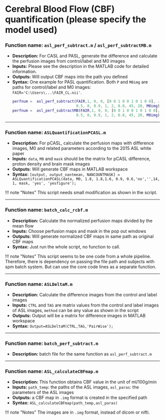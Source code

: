 # Cerebral Blood Flow (CBF) quantification (please specify the model used)

### Function name: `asl_perf_subtract.m` / `asl_perf_subtractMB.m`
*   **Description:** For CASL and PASL, generate the difference and calculate the perfusion images from control/label and M0 images
*   **Inputs:** Please see the description in the MATLAB code for detailed information.
*   **Outputs:** Will output CBF maps into the path you defined
*   **Syntax:** One example for PASL quantification. Both `P` and `M0img` are paths for control/label and M0 images: `FAIR='C:\Users\...\FAIR_CL.nii'`.
    ```matlab
    perfnum =  asl_perf_subtract(FAIR,1, 0, 0, [0 0 1 0 0 1 0 1 0 0], ...
                                 0.5, 0, 0.9, 1, 2, 0.8, 45, 20, M0img);
    perfnum =  asl_perf_subtractMB(FAIR,1, 0, 0, [0 0 1 0 0 1 0 1 0 0], ...
                                 0.5, 0, 0.9, 1, 2, 0.8, 45, 20, M0img);
    ```

---

### Function name: `ASLQuantificationPCASL.m`
*   **Description:** For pCASL, calculate the perfusion maps with difference images, M0 and related parameters according to the 2015 ASL white paper
*   **Inputs:** `data`, `M0` and `mask` should be the matrix for pCASL difference, proton density and brain mask images
*   **Outputs:** Will generate CBF maps in MATLAB workspace
*   **Syntax:** `[output, output_nantmean, NANCOUNTMASK] = ASLQuantificationPCASL(data, M0, 1.8, 1.8,1.6, 0.9, 0.6,'no','',14, 1, mask, 'yes', 'yesfigure');`

!!! note "Notes"
    This script needs small modification as shown in the script.

---

### Function name: `batch_calc_rcbf.m`
*   **Description:** Calculate the normalized perfusion maps divided by the mean flow
*   **Inputs:** Choose perfusion maps and mask in the pop out windows
*   **Outputs:** Will generate normalized CBF maps in same path as original CBF maps
*   **Syntax:** Just run the whole script, no function to call.

!!! note "Notes"
    This script seems to be one code from a whole pipeline. Therefore, there is dependency on passing the file path and subjects with spm batch system. But can use the core code lines as a separate function.

---

### Function name: `ASLDeltaM.m`
*   **Description:** Calculate the difference images from the control and label images
*   **Inputs:** `CTRL` and `TAG` are matrix values from the control and label images of ASL images, `method` can be any value as shown in the script
*   **Outputs:** Output will be a matrix for difference images in MATLAB workspace
*   **Syntax:** `Output=ASLDeltaM(CTRL,TAG,'PairWise');`

---

### Function name: `batch_perf_subtract.m`
*   **Description:** batch file for the same function as `asl_perf_subtract.m`

---

### Function name: `ASL_calculateCBFmap.m`
*   **Description:** This function obtains CBF value in the unit of ml/100g/min
*   **Inputs:** `path_temp`: the paths of the ASL images, `asl_paras`: the parameters of the ASL images
*   **Outputs:** a CBF map in `.img` format is created in the specified path
*   **Syntax:** `ASL_calculateCBFmap(path_temp,asl_paras)`

!!! note "Notes"
    The images are in `.img` format, instead of dicom or nifti.